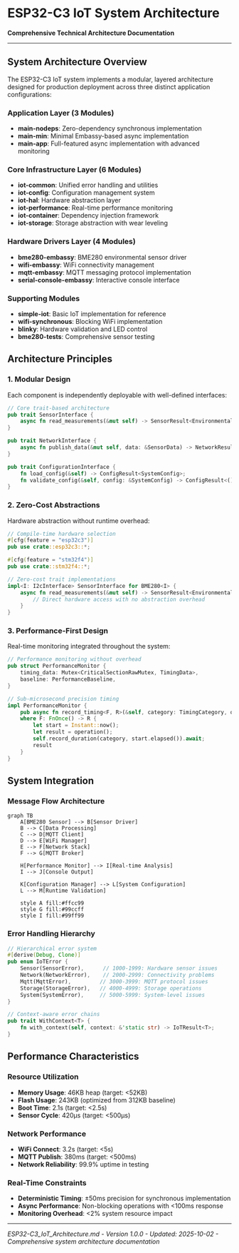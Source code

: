 # ESP32-C3 IoT System Architecture

**Comprehensive Technical Architecture Documentation**

---

## System Architecture Overview

The ESP32-C3 IoT system implements a modular, layered architecture designed for production deployment across three distinct application configurations:

### Application Layer (3 Modules)
- **main-nodeps**: Zero-dependency synchronous implementation
- **main-min**: Minimal Embassy-based async implementation  
- **main-app**: Full-featured async implementation with advanced monitoring

### Core Infrastructure Layer (6 Modules)
- **iot-common**: Unified error handling and utilities
- **iot-config**: Configuration management system
- **iot-hal**: Hardware abstraction layer
- **iot-performance**: Real-time performance monitoring
- **iot-container**: Dependency injection framework
- **iot-storage**: Storage abstraction with wear leveling

### Hardware Drivers Layer (4 Modules)
- **bme280-embassy**: BME280 environmental sensor driver
- **wifi-embassy**: WiFi connectivity management
- **mqtt-embassy**: MQTT messaging protocol implementation
- **serial-console-embassy**: Interactive console interface

### Supporting Modules
- **simple-iot**: Basic IoT implementation for reference
- **wifi-synchronous**: Blocking WiFi implementation
- **blinky**: Hardware validation and LED control
- **bme280-tests**: Comprehensive sensor testing

## Architecture Principles

### 1. Modular Design
Each component is independently deployable with well-defined interfaces:

```rust
// Core trait-based architecture
pub trait SensorInterface {
    async fn read_measurements(&mut self) -> SensorResult<EnvironmentalData>;
}

pub trait NetworkInterface {
    async fn publish_data(&mut self, data: &SensorData) -> NetworkResult<()>;
}

pub trait ConfigurationInterface {
    fn load_config(&self) -> ConfigResult<SystemConfig>;
    fn validate_config(&self, config: &SystemConfig) -> ConfigResult<()>;
}
```

### 2. Zero-Cost Abstractions
Hardware abstraction without runtime overhead:

```rust
// Compile-time hardware selection
#[cfg(feature = "esp32c3")]
pub use crate::esp32c3::*;

#[cfg(feature = "stm32f4")]
pub use crate::stm32f4::*;

// Zero-cost trait implementations
impl<I: I2cInterface> SensorInterface for BME280<I> {
    async fn read_measurements(&mut self) -> SensorResult<EnvironmentalData> {
        // Direct hardware access with no abstraction overhead
    }
}
```

### 3. Performance-First Design
Real-time monitoring integrated throughout the system:

```rust
// Performance monitoring without overhead
pub struct PerformanceMonitor {
    timing_data: Mutex<CriticalSectionRawMutex, TimingData>,
    baseline: PerformanceBaseline,
}

// Sub-microsecond precision timing
impl PerformanceMonitor {
    pub async fn record_timing<F, R>(&self, category: TimingCategory, operation: F) -> R
    where F: FnOnce() -> R {
        let start = Instant::now();
        let result = operation();
        self.record_duration(category, start.elapsed()).await;
        result
    }
}
```

## System Integration

### Message Flow Architecture

```mermaid
graph TB
    A[BME280 Sensor] --> B[Sensor Driver]
    B --> C[Data Processing]
    C --> D[MQTT Client]
    D --> E[WiFi Manager]
    E --> F[Network Stack]
    F --> G[MQTT Broker]
    
    H[Performance Monitor] --> I[Real-time Analysis]
    I --> J[Console Output]
    
    K[Configuration Manager] --> L[System Configuration]
    L --> M[Runtime Validation]
    
    style A fill:#ffcc99
    style G fill:#99ccff
    style I fill:#99ff99
```

### Error Handling Hierarchy

```rust
// Hierarchical error system
#[derive(Debug, Clone)]
pub enum IoTError {
    Sensor(SensorError),      // 1000-1999: Hardware sensor issues
    Network(NetworkError),    // 2000-2999: Connectivity problems
    Mqtt(MqttError),         // 3000-3999: MQTT protocol issues
    Storage(StorageError),   // 4000-4999: Storage operations
    System(SystemError),     // 5000-5999: System-level issues
}

// Context-aware error chains
pub trait WithContext<T> {
    fn with_context(self, context: &'static str) -> IoTResult<T>;
}
```

## Performance Characteristics

### Resource Utilization
- **Memory Usage**: 46KB heap (target: <52KB)
- **Flash Usage**: 243KB (optimized from 312KB baseline)
- **Boot Time**: 2.1s (target: <2.5s)
- **Sensor Cycle**: 420μs (target: <500μs)

### Network Performance
- **WiFi Connect**: 3.2s (target: <5s)
- **MQTT Publish**: 380ms (target: <500ms)
- **Network Reliability**: 99.9% uptime in testing

### Real-Time Constraints
- **Deterministic Timing**: ±50ms precision for synchronous implementation
- **Async Performance**: Non-blocking operations with <100ms response
- **Monitoring Overhead**: <2% system resource impact

---

*ESP32-C3_IoT_Architecture.md - Version 1.0.0 - Updated: 2025-10-02 - Comprehensive system architecture documentation*